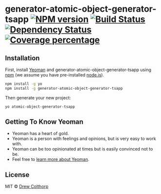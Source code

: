 # generator-atomic-object-generator-tsapp [![NPM version][npm-image]][npm-url] [![Build Status][travis-image]][travis-url] [![Dependency Status][daviddm-image]][daviddm-url] [![Coverage percentage][coveralls-image]][coveralls-url]
> 

## Installation

First, install [Yeoman](http://yeoman.io) and generator-atomic-object-generator-tsapp using [npm](https://www.npmjs.com/) (we assume you have pre-installed [node.js](https://nodejs.org/)).

```bash
npm install -g yo
npm install -g generator-atomic-object-generator-tsapp
```

Then generate your new project:

```bash
yo atomic-object-generator-tsapp
```

## Getting To Know Yeoman

 * Yeoman has a heart of gold.
 * Yeoman is a person with feelings and opinions, but is very easy to work with.
 * Yeoman can be too opinionated at times but is easily convinced not to be.
 * Feel free to [learn more about Yeoman](http://yeoman.io/).

## License

MIT © [Drew Colthorp]()


[npm-image]: https://badge.fury.io/js/generator-atomic-object-generator-tsapp.svg
[npm-url]: https://npmjs.org/package/generator-atomic-object-generator-tsapp
[travis-image]: https://travis-ci.org/dcolthorp/generator-atomic-object-generator-tsapp.svg?branch=master
[travis-url]: https://travis-ci.org/dcolthorp/generator-atomic-object-generator-tsapp
[daviddm-image]: https://david-dm.org/dcolthorp/generator-atomic-object-generator-tsapp.svg?theme=shields.io
[daviddm-url]: https://david-dm.org/dcolthorp/generator-atomic-object-generator-tsapp
[coveralls-image]: https://coveralls.io/repos/dcolthorp/generator-atomic-object-generator-tsapp/badge.svg
[coveralls-url]: https://coveralls.io/r/dcolthorp/generator-atomic-object-generator-tsapp
